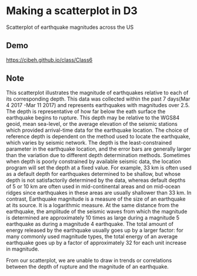 # Making a scatterplot in D3
Scatterplot of earthquake magnitudes across the US

## Demo
https://cibeh.github.io/class/Class6

## Note
This scatterplot illustrates the magnitude of earthquakes relative to each of its corresponding depth.
This data was collected within the past 7 days(Mar 4 2017 -Mar 11 2017) and represents earthquakes with magnitudes over 2.5.
The depth is representative of how far below the eath surface the earthquake begins to rupture. This depth may be relative to the WGS84 geoid, mean sea-level, 
or the average elevation of the seismic stations which provided arrival-time data for the earthquake location. 
The choice of reference depth is dependent on the method used to locate the earthquake, which varies by seismic network. 
The depth is the least-constrained parameter in the earthquake location, and the error bars are generally 
larger than the variation due to different depth determination methods.
Sometimes when depth is poorly constrained by available seismic data, the location program will set the depth at a fixed value. 
For example, 33 km is often used as a default depth for earthquakes determined to be shallow, but whose depth is not 
satisfactorily determined by the data, whereas default depths of 5 or 10 km are often used in mid-continental areas 
and on mid-ocean ridges since earthquakes in these areas are usually shallower than 33 km.
In contrast, Earthquake magnitude is a measure of the size of an earthquake at its source. It is a logarithmic measure. 
At the same distance from the earthquake, the amplitude of the seismic waves from which the 
magnitude is determined are approximately 10 times as large during a magnitude 5 earthquake as during a magnitude 4 earthquake. 
The total amount of energy released by the earthquake usually goes up by a larger factor: for many commonly used magnitude types, 
the total energy of an average earthquake goes up by a factor of approximately 32 for each unit increase in magnitude. 

From our scatterplot, we are unable to draw in trends or correlations between the depth of rupture and the magnitude of an earthquake.
